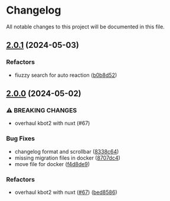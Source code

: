 # Changelog

All notable changes to this project will be documented in this file.

## [2.0.1](https://github.com/Satisfactory-KMods/kbot2/compare/v2.0.0...v2.0.1) (2024-05-03)


### Refactors

* fiuzzy search for auto reaction ([b0b8d52](https://github.com/Satisfactory-KMods/kbot2/commit/b0b8d527c2fad18dd9af59af003d49545f6557b1))

## [2.0.0](https://github.com/Satisfactory-KMods/kbot2/compare/v1.0.0...v2.0.0) (2024-05-02)


### ⚠ BREAKING CHANGES

* overhaul kbot2 with nuxt (#67)

### Bug Fixes

* changelog format and scrollbar ([8338c64](https://github.com/Satisfactory-KMods/kbot2/commit/8338c645b125a4b3ed8f42e1300283fbbc46a0b6))
* missing migration files in docker ([8707dc4](https://github.com/Satisfactory-KMods/kbot2/commit/8707dc46535b9ee325d4f737b7b74b658214394e))
* move file for docker ([f4d8de9](https://github.com/Satisfactory-KMods/kbot2/commit/f4d8de9732d22327d246710dc8310716f83145c8))


### Refactors

* overhaul kbot2 with nuxt ([#67](https://github.com/Satisfactory-KMods/kbot2/issues/67)) ([bed8586](https://github.com/Satisfactory-KMods/kbot2/commit/bed8586111b4f591d5cdc6d89425d655f90b3723))
